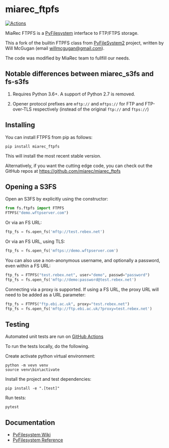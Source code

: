 # miarec_ftpfs

[![Actions](https://img.shields.io/github/actions/workflow/status/miarec/miarec_ftpfs/test_and_release.yml?branch=master&logo=github&style=flat-square&maxAge=300)](https://github.com/miarec/miarec_ftpfs/actions)

MiaRec FTPFS is a [PyFilesystem](https://www.pyfilesystem.org/) interface to
FTP/FTPS storage.

This a fork of the builtin FTPFS class from [PyFileSystem2](https://github.com/PyFilesystem/pyfilesystem2) project, written by Will McGugan (email willmcgugan@gmail.com). 

The code was modified by MiaRec team to fullfill our needs.

## Notable differences between miarec_s3fs and fs-s3fs

1. Requires Python 3.6+. A support of Python 2.7 is removed.

2. Opener protocol prefixes are `mftp://` and `mftps://` for FTP and FTP-over-TLS respectively (instead of the original `ftp://` and `ftps://`)

## Installing

You can install FTPFS from pip as follows:

```
pip install miarec_ftpfs
```

This will install the most recent stable version.

Alternatively, if you want the cutting edge code, you can check out
the GitHub repos at https://github.com/miarec/miarec_ftpfs

## Opening a S3FS

Open an S3FS by explicitly using the constructor:

```python
from fs.ftpfs import FTPFS
FTPFS("demo.wftpserver.com")
```

Or via an FS URL:

```python
ftp_fs = fs.open_fs('mftp://test.rebex.net')
```

Or via an FS URL, using TLS:

```python
ftp_fs = fs.open_fs('mftps://demo.wftpserver.com')
```

You can also use a non-anonymous username, and optionally a
password, even within a FS URL:

```python
ftp_fs = FTPFS("test.rebex.net", user="demo", passwd="password")
ftp_fs = fs.open_fs('mftp://demo:password@test.rebex.net')
```

Connecting via a proxy is supported. If using a FS URL, the proxy
URL will need to be added as a URL parameter:

```python
ftp_fs = FTPFS("ftp.ebi.ac.uk", proxy="test.rebex.net")
ftp_fs = fs.open_fs('mftp://ftp.ebi.ac.uk/?proxy=test.rebex.net')
```

## Testing

Automated unit tests are run on [GitHub Actions](https://github.com/miarec/miarec_s3fs/actions)

To run the tests locally, do the following.

Create activate python virtual environment:

    python -m vevn venv
    source venv\bin\activate

Install the project and test dependencies:

    pip install -e ".[test]"

Run tests:

    pytest

## Documentation

- [PyFilesystem Wiki](https://www.pyfilesystem.org)
- [PyFilesystem Reference](https://docs.pyfilesystem.org/en/latest/reference/base.html)
